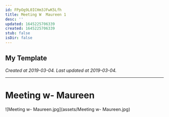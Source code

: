 ```yaml
---
id: FPpOg9L0ICHm3JFwK5Lfh
title: Meeting W  Maureen 1
desc: ''
updated: 1645225706339
created: 1645225706339
stub: false
isDir: false
---
```

My Template
---

_Created at 2019-03-04._
_Last updated at 2019-03-04._




---

# Meeting w- Maureen


![Meeting w- Maureen.jpg](assets/Meeting w- Maureen.jpg)

